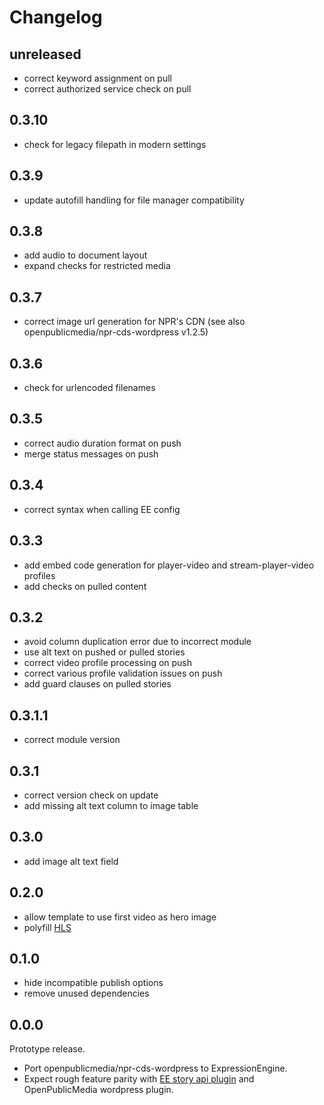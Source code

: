 # Changelog

## unreleased

- correct keyword assignment on pull
- correct authorized service check on pull

## 0.3.10

- check for legacy filepath in modern settings

## 0.3.9

- update autofill handling for file manager compatibility

## 0.3.8

- add audio to document layout
- expand checks for restricted media

## 0.3.7

- correct image url generation for NPR's CDN (see also openpublicmedia/npr-cds-wordpress v1.2.5)

## 0.3.6

- check for urlencoded filenames

## 0.3.5

- correct audio duration format on push
- merge status messages on push

## 0.3.4

- correct syntax when calling EE config

## 0.3.3

- add embed code generation for player-video and stream-player-video profiles
- add checks on pulled content

## 0.3.2

- avoid column duplication error due to incorrect module
- use alt text on pushed or pulled stories
- correct video profile processing on push
- correct various profile validation issues on push
- add guard clauses on pulled stories

## 0.3.1.1

- correct module version

## 0.3.1

- correct version check on update
- add missing alt text column to image table

## 0.3.0

- add image alt text field

## 0.2.0

- allow template to use first video as hero image
- polyfill [HLS](https://github.com/video-dev/hls.js/)

## 0.1.0

- hide incompatible publish options
- remove unused dependencies

## 0.0.0

Prototype release.

- Port openpublicmedia/npr-cds-wordpress to ExpressionEngine.
- Expect rough feature parity with [EE story api plugin](willpublicmedia/npr-api-expressionengine) and OpenPublicMedia wordpress plugin.

